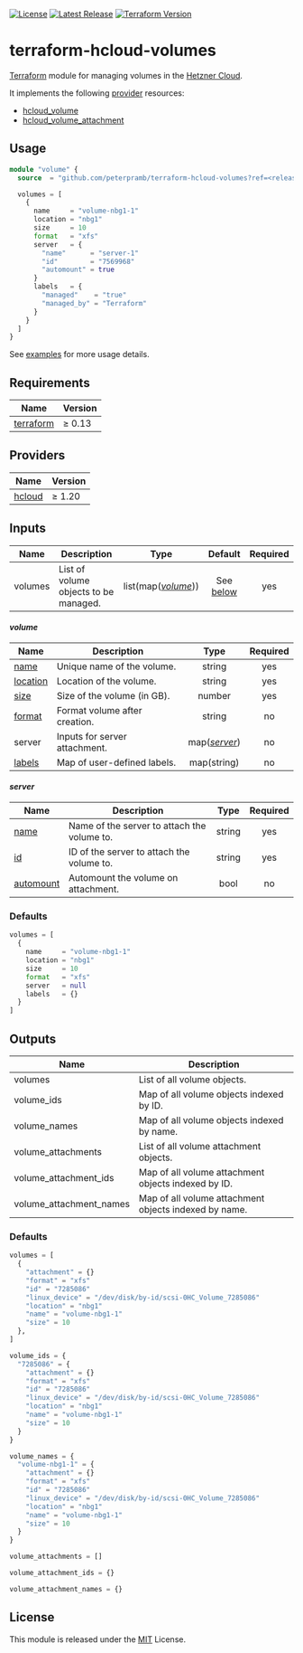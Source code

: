 [![License](https://img.shields.io/github/license/peterpramb/terraform-hcloud-volumes)](https://github.com/peterpramb/terraform-hcloud-volumes/blob/master/LICENSE)
[![Latest Release](https://img.shields.io/github/v/release/peterpramb/terraform-hcloud-volumes?sort=semver)](https://github.com/peterpramb/terraform-hcloud-volumes/releases/latest)
[![Terraform Version](https://img.shields.io/badge/terraform-%E2%89%A5%200.13.0-623ce4)](https://www.terraform.io)


# terraform-hcloud-volumes

[Terraform](https://www.terraform.io) module for managing volumes in the [Hetzner Cloud](https://www.hetzner.com/cloud).

It implements the following [provider](#providers) resources:

- [hcloud\_volume](https://registry.terraform.io/providers/hetznercloud/hcloud/latest/docs/resources/volume)
- [hcloud\_volume\_attachment](https://registry.terraform.io/providers/hetznercloud/hcloud/latest/docs/resources/volume_attachment)


## Usage

```terraform
module "volume" {
  source  = "github.com/peterpramb/terraform-hcloud-volumes?ref=<release>"

  volumes = [
    {
      name     = "volume-nbg1-1"
      location = "nbg1"
      size     = 10
      format   = "xfs"
      server   = {
        "name"      = "server-1"
        "id"        = "7569968"
        "automount" = true
      }
      labels   = {
        "managed"    = "true"
        "managed_by" = "Terraform"
      }
    }
  ]
}
```

See [examples](https://github.com/peterpramb/terraform-hcloud-volumes/blob/master/examples) for more usage details.


## Requirements

| Name | Version |
|------|---------|
| [terraform](https://www.terraform.io) | &ge; 0.13 |


## Providers

| Name | Version |
|------|---------|
| [hcloud](https://registry.terraform.io/providers/hetznercloud/hcloud) | &ge; 1.20 |


## Inputs

| Name | Description | Type | Default | Required |
|------|-------------|:----:|:-------:|:--------:|
| volumes | List of volume objects to be managed. | list(map([*volume*](#volume))) | See [below](#defaults) | yes |


#### *volume*

| Name | Description | Type | Required |
|------|-------------|:----:|:--------:|
| [name](https://registry.terraform.io/providers/hetznercloud/hcloud/latest/docs/resources/volume#name) | Unique name of the volume. | string | yes |
| [location](https://registry.terraform.io/providers/hetznercloud/hcloud/latest/docs/resources/volume#location) | Location of the volume. | string | yes |
| [size](https://registry.terraform.io/providers/hetznercloud/hcloud/latest/docs/resources/volume#size) | Size of the volume (in GB). | number | yes |
| [format](https://registry.terraform.io/providers/hetznercloud/hcloud/latest/docs/resources/volume#format) | Format volume after creation. | string | no |
| server | Inputs for server attachment. | map([*server*](#server)) | no |
| [labels](https://registry.terraform.io/providers/hetznercloud/hcloud/latest/docs/resources/volume#labels) | Map of user-defined labels. | map(string) | no |


#### *server*

| Name | Description | Type | Required |
|------|-------------|:----:|:--------:|
| [name](https://registry.terraform.io/providers/hetznercloud/hcloud/latest/docs/resources/server#name) | Name of the server to attach the volume to. | string | yes |
| [id](https://registry.terraform.io/providers/hetznercloud/hcloud/latest/docs/resources/volume_attachment#server_id) | ID of the server to attach the volume to. | string | yes |
| [automount](https://registry.terraform.io/providers/hetznercloud/hcloud/latest/docs/resources/volume_attachment#automount) | Automount the volume on attachment. | bool | no |


### Defaults

```terraform
volumes = [
  {
    name     = "volume-nbg1-1"
    location = "nbg1"
    size     = 10
    format   = "xfs"
    server   = null
    labels   = {}
  }
]
```


## Outputs

| Name | Description |
|------|-------------|
| volumes | List of all volume objects. |
| volume\_ids | Map of all volume objects indexed by ID. |
| volume\_names | Map of all volume objects indexed by name. |
| volume\_attachments | List of all volume attachment objects. |
| volume\_attachment\_ids | Map of all volume attachment objects indexed by ID. |
| volume\_attachment\_names | Map of all volume attachment objects indexed by name. |


### Defaults

```terraform
volumes = [
  {
    "attachment" = {}
    "format" = "xfs"
    "id" = "7285086"
    "linux_device" = "/dev/disk/by-id/scsi-0HC_Volume_7285086"
    "location" = "nbg1"
    "name" = "volume-nbg1-1"
    "size" = 10
  },
]

volume_ids = {
  "7285086" = {
    "attachment" = {}
    "format" = "xfs"
    "id" = "7285086"
    "linux_device" = "/dev/disk/by-id/scsi-0HC_Volume_7285086"
    "location" = "nbg1"
    "name" = "volume-nbg1-1"
    "size" = 10
  }
}

volume_names = {
  "volume-nbg1-1" = {
    "attachment" = {}
    "format" = "xfs"
    "id" = "7285086"
    "linux_device" = "/dev/disk/by-id/scsi-0HC_Volume_7285086"
    "location" = "nbg1"
    "name" = "volume-nbg1-1"
    "size" = 10
  }
}

volume_attachments = []

volume_attachment_ids = {}

volume_attachment_names = {}
```


## License

This module is released under the [MIT](https://github.com/peterpramb/terraform-hcloud-volumes/blob/master/LICENSE) License.
